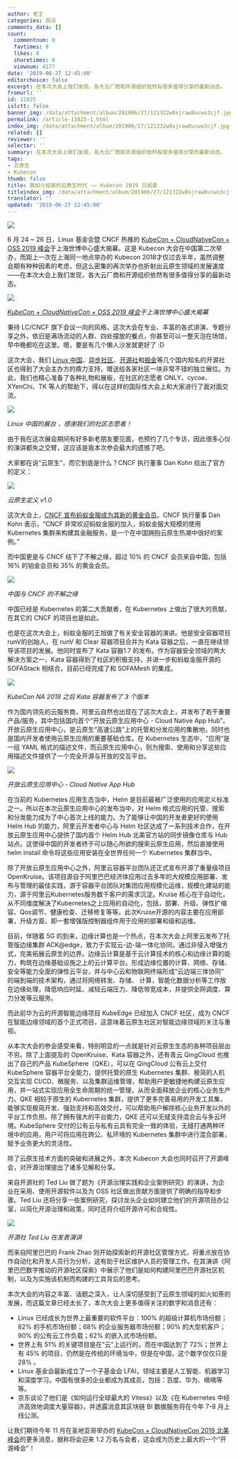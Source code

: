 ```yaml
---
author: 老王
categories: 观点
comments_data: []
count:
  commentnum: 0
  favtimes: 0
  likes: 0
  sharetimes: 0
  viewnum: 4177
date: '2019-06-27 12:45:00'
editorchoice: false
excerpt: 在本次大会上我们发现，各大云厂商和开源组织依然有很多值得分享的最新动态。
fromurl: ''
id: 11025
islctt: false
banner_img: /data/attachment/album/201906/27/121322w8sjraw8ucwo3cjf.jpg
permalink: /article-11025-1.html
index_img: /data/attachment/album/201906/27/121322w8sjraw8ucwo3cjf.jpg
related: []
reviewer: ''
selector: ''
summary: 在本次大会上我们发现，各大云厂商和开源组织依然有很多值得分享的最新动态。
tags:
- 云原生
- Kubecon
thumb: false
title: 致如火如荼的云原生时代 —— Kubecon 2019 见闻录
titleindex_img: /data/attachment/album/201906/27/121322w8sjraw8ucwo3cjf.jpg
translator: ''
updated: '2019-06-27 12:45:00'
---
```


 


![](/data/attachment/album/201906/27/121322w8sjraw8ucwo3cjf.jpg)


6 月 24 ~ 26 日，Linux 基金会暨 CNCF 热推的 [KubeCon + CloudNativeCon + OSS 2019 峰会](https://www.lfasiallc.com/events/kubecon-cloudnativecon-china-2019/)于上海世博中心盛大揭幕。这是 Kubecon 大会在中国第二次举办，而距上一次在上海同一地点举办的 Kubecon 2018才仅过去半年，虽然调整会期有种种因素的考虑，但这么密集的再次举办也折射出云原生领域的发展速度——在本次大会上我们发现，各大云厂商和开源组织依然有很多值得分享的最新动态。


![](/data/attachment/album/201906/27/121409qigghogig919139h.jpg)


*[KubeCon + CloudNativeCon + OSS 2019 峰会](https://www.lfasiallc.com/events/kubecon-cloudnativecon-china-2019/)于上海世博中心盛大揭幕*


秉持 LC/CNCF 旗下会议一向的风格，这次大会在专业、丰富的各式讲演、专题分享之外，依旧是满场流动的人群、四处摆放的餐点，你甚至可以一整天泡在场馆，早中晚都吃在这里。嗯，要是有几个懒人沙发就更好了 :D


这次大会，我们 [Linux 中国](https://linux.cn/)、[异步社区](http://epubit.com.cn)、[开源社](http://kaiyuanshe.cn/)和[掘金](https://juejin.im/)等几个国内知名的开源社区也得到了大会主办方的鼎力支持，赠送给各家社区一块非常不错的独立展位。为此，我们也精心准备了各种礼物和展板，在社区的志愿者 ONLY、cycoe、XYenChi、TK 等人的帮助下，得以在这样的国际性大会上和大家进行了面对面交流。


![](/data/attachment/album/201906/27/121803zzvheinxg5g4igxn.jpg)


*Linux 中国的展台 ，感谢我们的社区志愿者！*


由于我在这次展会期间有好多新老朋友要见面，也预约了几个专访，因此很多心仪的演讲都失之交臂，这应该是我本次参会最大的遗憾了吧。


大家都在说“云原生”，而它到底是什么？CNCF 执行董事 Dan Kohn 给出了官方的定义：


![](/data/attachment/album/201906/27/121906pxigriya3fcin882.jpg)


*云原生定义 v1.0*


这次大会上，[CNCF 宣布蚂蚁金服成为其新的黄金会员](/article-11016-1.html)。CNCF 执行董事 Dan Kohn 表示，“CNCF 非常欢迎蚂蚁金服的加入，蚂蚁金服大规模的使用 Kubernetes 集群来构建其金融服务，是一个在中国拥抱云原生热潮中很好的案例。”


而中国更是与 CNCF 结下了不解之缘，超过 10% 的 CNCF 会员来自中国，包括 16% 的铂金会员和 35% 的黄金会员。


![](/data/attachment/album/201906/27/122018xppjppwrzbsn3woo.jpg)


*中国与 CNCF 的不解之缘*


中国已经是 Kubernetes 的第二大贡献者，在 Kubernetes 上做出了很大的贡献，在其它的 CNCF 的项目也是如此。


也是在这次大会上，蚂蚁金服的王旭做了有关安全容器的演讲。他是安全容器项目 runV的创始人，在 runV 和 Clear 容器项目合并为 Kata 容器之后，一直在继续领导该项目的发展。他同时宣布了 Kata 容器1.7 的发布。作为容器安全领域的两大解决方案之一，Kata 容器得到了社区的积极支持，并进一步和蚂蚁金服开源的 SOFAStack 相结合，目前已经完成了和 SOFAMesh 的集成。


![](/data/attachment/album/201906/27/122120oom2octz6o7w1caw.jpg)


*KubeCon NA 2018 之后 Kata 容器发布了 3 个版本*


作为国内领先的云服务商，阿里云自然也出现在了这次大会上，并发布了若干重要产品/服务，其中包括国内首个“开放云原生应用中心 - Cloud Native App Hub”。开放云原生应用中心，是云原生“高速公路”上的托管和分发应用的集散地，同时也是国内开发者使用云原生应用的重要基础仓库。在 Kubernetes 生态中，“应用”是一组 YAML 格式的描述文件，而云原生应用中心，则为搜索、使用和分享这些应用描述文件提供了一个完全开源与开放的交互平台。


![](/data/attachment/album/201906/27/122204ayww74i7ii7e7qwp.jpg)


*开放云原生应用中心 - Cloud Native App Hub*


在当前的 Kubernetes 应用生态当中，Helm 是目前最被广泛使用的应用定义标准之一。所以在本次云原生应用中心的发布当中，对 Helm 格式应用的托管、搜索和分发能力成为了中心首次上线的能力。为了能够让中国的开发者更好的使用 Helm Hub 的能力，阿里云开发者中心与 Helm 社区达成了一系列技术合作，在开放云原生应用中心提供了国内首个 Helm Hub 北美官方站的同步镜像仓库与 Hub 站点。这使得中国的开发者终于可以随心所欲的搜索云原生应用，然后直接使用 helm install 命令将这些应用安装在全世界任何一个 Kubernetes 集群当中。


除了开放云原生应用中心之外，阿里云容器平台团队还正式宣布开源了重量级项目 OpenKruise。该项目源自于阿里巴巴经济体应用过去多年的大规模应用部署、发布与管理的最佳实践，源于容器平台团队对集团应用规模化运维，规模化建站的能力，源于阿里云Kubernetes服务数千客户的需求沉淀。Kruise 核心在于自动化，从不同维度解决了Kubernetes之上应用的自动化，包括，部署、升级、弹性扩缩容、Qos调节、健康检查、迁移修复等等。此次Kruise开源的内容主要在应用部署，升级方面，即一套增强版控制器组件用于应用的部署和级和运维。


目前，伴随着 5G 的到来，边缘计算也是一个热点，在本次大会上阿里云发布了托管版边缘集群 ACK@edge，致力于实现云-边-端一体化协同，通过非侵入增强方式，完美拓展云原生的边界。边缘云计算是基于云计算技术的核心和边缘计算的能力，构筑在边缘基础设施之上的云计算平台。形成边缘位置的计算、网络、存储、安全等能力全面的弹性云平台，并与中心云和物联网终端形成“云边端三体协同” 的端到端的技术架构，通过将网络转发、存储、 计算，智能化数据分析等工作放在边缘处理，降低响应时延、减轻云端压力、降低带宽成本，并提供全网调度、算力分发等云服务。


而此前华为云的开源智能边缘项目 KubeEdge 已经加入 CNCF 社区，成为 CNCF 在智能边缘领域的首个正式项目，这意味着云原生社区对智能边缘领域的关注与重视。


从本次大会的参会感受来看，特别明显的一点就是针对云原生生态的各种项目层出不穷。除了上面提及的 OpenKruise、Kata 容器之外，还有青云 QingCloud 也推出了自己的产品 KubeSphere（QKE），可以在 QingCloud 公有云上交付 KubeSphere 容器平台全能力，提供托管的原生 Kubernetes 集群、极简的人机交互实现 CI/CD、微服务、以及集群运维管理，帮助用户更敏捷地构建云原生应用，并一站式实现应用全生命周期的统一管理，从而全面释放企业的核心业务生产力。QKE 相较于原生的 Kubernetes 集群，提供了更多完善易用的开发工具集，能够实现极简开发、强劲支持和高效交付，可以帮助用户解除核心业务开发以外的平台工作负担。除了拥有强大的平台能力，QKE 还可以无缝支持混合云与多云环境。KubeSphere 交付的公有云与私有云具有完全一致的体验，无缝打通两种环境中的应用，用户可将应用在跨公、私环境的 Kubernetes 集群中进行混合部署，赋予业务更大的灵活性。


除了云原生技术方面的突破和进展之外，本次 Kubecon 大会也同时召开了开源峰会，对开源治理提出了诸多见解和分享。


来自开源社的 Ted Liu 做了题为《开源治理实践和企业案例研究》的演讲，为企业在采用、使用开源软件以及为 OSS 社区做出贡献方面提供了明确的指导和步骤。Ted Liu 还将分享一些案例研究，探讨龙头企业如何建立他们的开源项目办公室，以简化开源治理和政策，同时还将介绍开源许可和合规性。


![](/data/attachment/album/201906/27/122713q44jfpxc7v2mcfv2.jpg)


*开源社 Ted Liu 在发表演讲*


而来自阿里巴巴的 Frank Zhao 则开始探索新的开源社区管理方式，将重点放在协作自动化和开发人员行为分析，这有助于社区维护人员的管理工作。在其演讲《阿里巴巴数字推动的开源社区探索》中展示了他们是如何构建阿里巴巴开源社区机制，以及为实施该机制而构建的工具背后的思考。


本次大会的内容之丰富、话题之深入，让人深切感受到了云原生领域的如火如荼的发展，而这篇文章已经太长了，本次大会上更多值得关注的数字和消息还有：


* Linux 已经成长为世界上最重要的软件平台：100% 的超级计算机市场份额；82% 的手机市场份额；68% 的企业服务器市场份额；90% 的大型机客户；90% 的公有云工作负载；62% 的嵌入式市场份额。
* 世界上有 51% 的关键项目是在“云”上运行的，而在中国达到了 72%；世界上有 45% 的项目，仍然是在传统的环境当中，但是在中国，这个数字仅仅只是 28% 。
* Linux 基金会最新成立了一个子基金会 LFAI，领域主要是人工智能、机器学习和深度学习。中国有很多的企业都成为其成员，包括：百度、华为、嘀嘀等等。
* 京东谈论了他们是《如何运行全球最大的 Vitess》以及《在 Kubernetes 中经济高效地调度大量容器》，并透露消息其区块链 BI 数据服务将在今年 7-8 月上线公测。


让我们期待今年 11 月在圣地亚哥举办的 [KubeCon + CloudNativeCon 2019 北美峰会](https://events.linuxfoundation.org/events/kubecon-cloudnativecon-north-america-2019/)的更多消息，据称将会迎来 1.2 万名与会者，这会成为历史上最大的一个“开源峰会”！